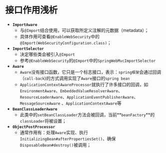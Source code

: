 # 接口作用浅析
* **`ImportAware`**  
  * 与`@Import`结合使用，可以获取所定义注解的元数据（metadata）；
  * 具体作用可查看`@EnableWebSecurity`中的`@Import(WebSecurityConfiguration.class)`；
* **`ImportSelector`**
  * 决定哪些类会被引入`@Import`
  * 参考`@EnableWebSecurity`的`@Import`中的`SpringWebMvcImportSelector`
* **`Aware`**  
  * `Aware`没有接口函数，它只是一个标志接口，表示：`spring框架`会通过回调（`call-back`)的方式调用实现了`Aware`接口的`spring bean`
  * `ApplicationContextAwareProcessor`就执行了许多接口的回调，如`EnvironmentAware`、`EmbeddedValueResolverAware`、`ResourceLoaderAware`、`ApplicationEventPublisherAware`、`MessageSourceAware` 、`ApplicationContextAware`等
* **`BeanClassLoaderAware`**  
  * 此类中的`setBeanClassLoader`方法会被回调，当前**`beanFactory`**的`classLoader`将被设置；
* **`ObjectPostProcessor`**  
  * 通常作用有：处理`Aware`实现、执行`InitializingBean#afterPropertiesSet()`、确保`DisposableBean#destroy()`被调用；